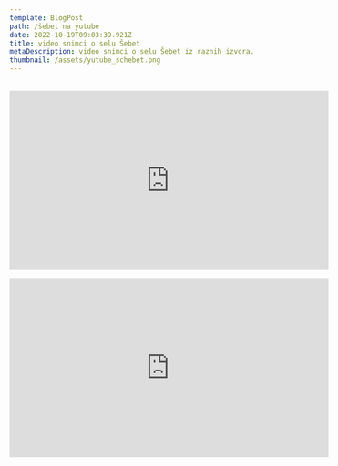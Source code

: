 ```yaml
---
template: BlogPost
path: /šebet na yutube
date: 2022-10-19T09:03:39.921Z
title: video snimci o selu Šebet
metaDescription: video snimci o selu Šebet iz raznih izvora.
thumbnail: /assets/yutube_schebet.png
---
```


﻿<iframe width="560" height="315" src="https://www.youtube.com/embed/t1ES05Hd5Zc" title="YouTube video player" frameborder="0" allow="accelerometer; autoplay; clipboard-write; encrypted-media; gyroscope; picture-in-picture" allowfullscreen></iframe>
<iframe width="560" height="315" src="https://www.youtube.com/embed/sE0A9i3t1sE" title="YouTube video player" frameborder="0" allow="accelerometer; autoplay; clipboard-write; encrypted-media; gyroscope; picture-in-picture" allowfullscreen></iframe>
